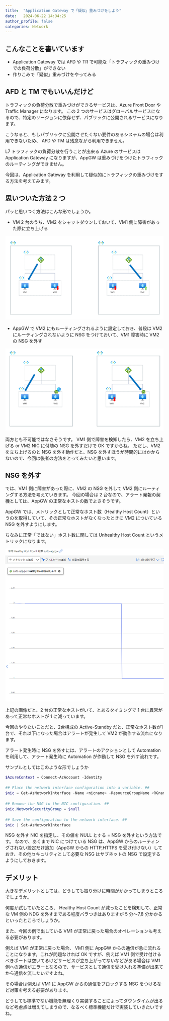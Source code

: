 ```yaml
---
title:  "Application Gateway で「疑似」重みづけをしよう"
date:   2024-06-22 14:34:25
author_profile: false
categories: Network
---
```


## こんなことを書いています

* Application Gateway では AFD や TR で可能な「トラフィックの重みづけでの負荷分散」ができない
* 作りこみで「疑似」重みづけをやってみる

## AFD と TM でもいいんだけど

トラフィックの負荷分散で重みづけができるサービスは、Azure Front Door や Traffic Manager になります。
この 2 つのサービスはグローバルサービスになるので、特定のリージョンに依存せず、パブリックに公開されるサービスになります。

こうなると、もしパブリックに公開させたくない要件のあるシステムの場合は利用できないため、 AFD や TM は残念ながら利用できません。

L7 トラフィックの負荷分散を行うことが出来る Azure のサービスは Application Gateway になりますが、AppGW は重みづけをつけたトラフィックのルーティングができません。

今回は、Application Gateway を利用して疑似的にトラフィックの重みづけをする方法を考えてみます。

## 思いついた方法 2 つ

パッと思いつく方法はこんな形でしょうか。

* VM 2 台のうち、VM2 をシャットダウンしておいて、VM1 側に障害があった際に立ち上げる

![architecture](/assets/article_images/2024-05-22-appgw-omomi/VMshutdown.png)

* AppGW で VM2 にもルーティングされるように設定しておき、普段は VM2 にルーティングされないように NSG をつけておいて、VM1 障害時に VM2 の NSG を外す

![architecture2](/assets/article_images/2024-05-22-appgw-omomi/nsg.png)

両方とも不可能ではなさそうです。 VM1 側で障害を検知したら、VM2 を立ち上げる or VM2 NIC に付随の NSG を外すだけで OK ですからね。
ただし、VM2 を立ち上げるのと NSG を外す動作だと、NSG を外すほうが時間的にはかからないので、今回は後者の方法をとってみたいと思います。

## NSG を外す

では、VM1 側に障害があった際に、VM2 の NSG を外して VM2 側にルーティングする方法を考えていきます。
今回の場合は 2 台なので、アラート発報の契機としては、AppGW の正常なホストの数でよさそうです。

AppGW では、メトリックとして正常なホスト数（Healthy Host Count）というのを取得していて、その正常なホストがなくなったときに VM2 についている NSG を外すようにします。

ちなみに正常「ではない」ホスト数に関しては Unhealthy Host Count というメトリックになります。

![metric](/assets/article_images/2024-05-22-appgw-omomi/metric.png)

上記の画像だと、2 台の正常なホストがいて、とあるタイミングで 1 台に異常があって正常なホストが 1 に減っています。

今回のやりたいことだと、2台構成の Active-Standby だと、正常なホスト数が1台で、それ以下になった場合はアラートが発生して VM2 が動作する流れになります。

アラート発生時に NSG を外すには、アラートのアクションとして Automation を利用して、アラート発生時に Automation が作動して NSG を外す流れです。

サンプルとしてはこのような形でしょうか

``` powershell
$AzureContext = Connect-AzAccount -Identity

## Place the network interface configuration into a variable. ##
$nic = Get-AzNetworkInterface -Name <nicname> -ResourceGroupName <RGname>

## Remove the NSG to the NIC configuration. ##
$nic.NetworkSecurityGroup = $null

## Save the configuration to the network interface. ##
$nic | Set-AzNetworkInterface
```

NSG を外す NIC を指定し、その値を NULL とする = NSG を外すという方法です。
なので、あくまで NIC につけている NSG は、AppGW からのルーティングされない設定だけ追加（AppGW からの HTTP,HTTPS を受け付けない）しておき、その他セキュリティとして必要な NSG はサブネットの NSG で設定するようにしておきます。

## デメリット

大きなデメリットとしては、どうしても振り分けに時間がかかってしまうところでしょうか。

何度か試していたところ、 Healthy Host Count が減ったことを検知して、正常な VM 側の NDG を外すまである程度バラつきはありますが 5 分～7,8 分かかるといったところでしょうか。

また、今回の例で出している VM1 が正常に戻った場合のオペレーションも考える必要があります。

例えば VM1 が正常に戻った場合、 VM1 側に AppGW からの通信が急に流れることになります。これが問題なければ OK ですが、例えば VM1 側で受け付けるべきポートは空いてるけどサービスが立ち上がってないなどがある場合は VM1 側への通信がエラーとなるので、サービスとして通信を受け入れる準備が出来てから通信を流したいですよね。

その場合は例えば VM1 に AppGW からの通信をブロックする NSG をつけるなど対策を考える必要があります。

どうしても標準でない機能を無理くり実装することによってダウンタイムが出るなど考慮点は増えてしまうので、なるべく標準機能だけで実装していきたいですね。